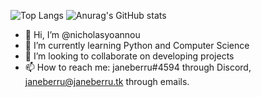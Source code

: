 ![Top Langs](https://github-readme-stats.vercel.app/api/top-langs/?username=nicholasyoannou&theme=dark)
![Anurag's GitHub stats](https://github-readme-stats.vercel.app/api?username=nicholasyoannou)

- 👋 Hi, I’m @nicholasyoannou
- 🌱 I’m currently learning Python and Computer Science
- 💞️ I’m looking to collaborate on developing projects
- 📫 How to reach me: janeberru#4594 through Discord, janeberru@janeberru.tk through emails. 
